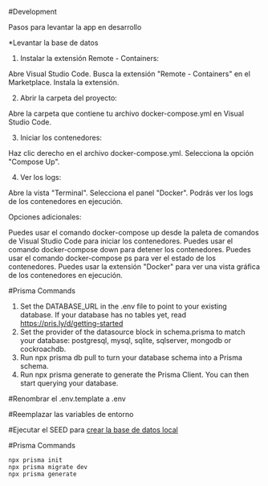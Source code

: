 #Development

Pasos para levantar la app en desarrollo

\*Levantar la base de datos

1. Instalar la extensión Remote - Containers:

Abre Visual Studio Code.
Busca la extensión "Remote - Containers" en el Marketplace.
Instala la extensión.

2. Abrir la carpeta del proyecto:

Abre la carpeta que contiene tu archivo docker-compose.yml en Visual Studio Code.

3. Iniciar los contenedores:

Haz clic derecho en el archivo docker-compose.yml.
Selecciona la opción "Compose Up".

4.  Ver los logs:

Abre la vista "Terminal".
Selecciona el panel "Docker".
Podrás ver los logs de los contenedores en ejecución.

Opciones adicionales:

Puedes usar el comando docker-compose up desde la paleta de comandos de Visual Studio Code para iniciar los contenedores.
Puedes usar el comando docker-compose down para detener los contenedores.
Puedes usar el comando docker-compose ps para ver el estado de los contenedores.
Puedes usar la extensión "Docker" para ver una vista gráfica de los contenedores en ejecución.

#Prisma Commands

1. Set the DATABASE_URL in the .env file to point to your existing database. If your database has no tables yet, read https://pris.ly/d/getting-started
2. Set the provider of the datasource block in schema.prisma to match your database: postgresql, mysql, sqlite, sqlserver, mongodb or cockroachdb.
3. Run npx prisma db pull to turn your database schema into a Prisma schema.
4. Run npx prisma generate to generate the Prisma Client. You can then start querying your database.

#Renombrar el .env.template a .env

#Reemplazar las variables de entorno

#Ejecutar el SEED para [crear la base de datos local](http://localhost:3000/api/seed)

#Prisma Commands

```
npx prisma init
npx prisma migrate dev
npx prisma generate

```
